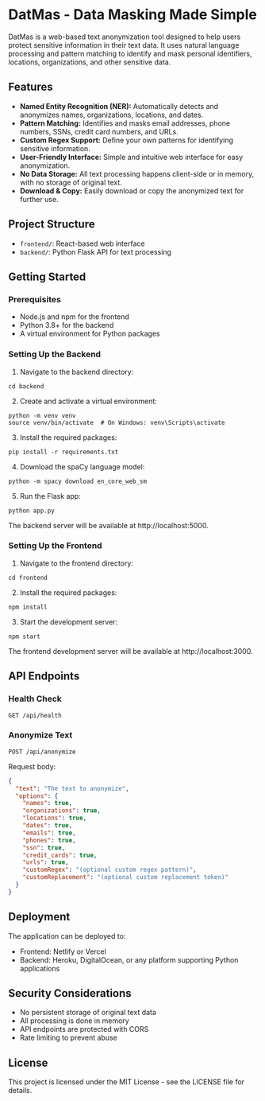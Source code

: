 # DatMas - Data Masking Made Simple

DatMas is a web-based text anonymization tool designed to help users protect sensitive information in their text data. It uses natural language processing and pattern matching to identify and mask personal identifiers, locations, organizations, and other sensitive data.

## Features

- **Named Entity Recognition (NER):** Automatically detects and anonymizes names, organizations, locations, and dates.
- **Pattern Matching:** Identifies and masks email addresses, phone numbers, SSNs, credit card numbers, and URLs.
- **Custom Regex Support:** Define your own patterns for identifying sensitive information.
- **User-Friendly Interface:** Simple and intuitive web interface for easy anonymization.
- **No Data Storage:** All text processing happens client-side or in memory, with no storage of original text.
- **Download & Copy:** Easily download or copy the anonymized text for further use.

## Project Structure

- `frontend/`: React-based web interface
- `backend/`: Python Flask API for text processing

## Getting Started

### Prerequisites

- Node.js and npm for the frontend
- Python 3.8+ for the backend
- A virtual environment for Python packages

### Setting Up the Backend

1. Navigate to the backend directory:
```
cd backend
```

2. Create and activate a virtual environment:
```
python -m venv venv
source venv/bin/activate  # On Windows: venv\Scripts\activate
```

3. Install the required packages:
```
pip install -r requirements.txt
```

4. Download the spaCy language model:
```
python -m spacy download en_core_web_sm
```

5. Run the Flask app:
```
python app.py
```

The backend server will be available at http://localhost:5000.

### Setting Up the Frontend

1. Navigate to the frontend directory:
```
cd frontend
```

2. Install the required packages:
```
npm install
```

3. Start the development server:
```
npm start
```

The frontend development server will be available at http://localhost:3000.

## API Endpoints

### Health Check

```
GET /api/health
```

### Anonymize Text

```
POST /api/anonymize
```

Request body:
```json
{
  "text": "The text to anonymize",
  "options": {
    "names": true,
    "organizations": true,
    "locations": true,
    "dates": true,
    "emails": true,
    "phones": true,
    "ssn": true,
    "credit_cards": true,
    "urls": true,
    "customRegex": "(optional custom regex pattern)",
    "customReplacement": "(optional custom replacement token)"
  }
}
```

## Deployment

The application can be deployed to:
- Frontend: Netlify or Vercel
- Backend: Heroku, DigitalOcean, or any platform supporting Python applications

## Security Considerations

- No persistent storage of original text data
- All processing is done in memory
- API endpoints are protected with CORS
- Rate limiting to prevent abuse

## License

This project is licensed under the MIT License - see the LICENSE file for details. 